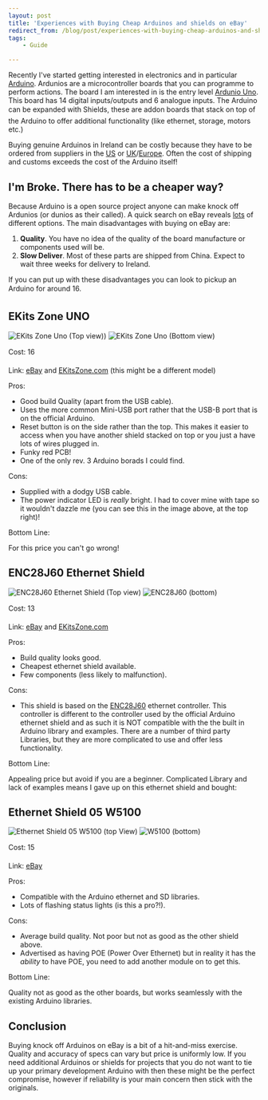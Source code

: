 ```yaml
---
layout: post
title: 'Experiences with Buying Cheap Arduinos and shields on eBay'
redirect_from: /blog/post/experiences-with-buying-cheap-arduinos-and-shields-on-ebay
tags:
    - Guide

---
```

Recently I've started getting interested in electronics and in particular [Arduino][1]. Ardunios are a microcontroller boards that you can programme to perform actions. The board I am interested in is the entry level [Ardunio Uno][2]. This board has 14 digital inputs/outputs and 6 analogue inputs. The Arduino can be expanded with Shields, these are addon boards that stack on top of the Arduino to offer additional functionality (like ethernet, storage, motors etc.)

Buying genuine Arduinos in Ireland can be costly because they have to be ordered from suppliers in the [US][3] or [UK][4]/[Europe][5]. Often the cost of shipping and customs exceeds the cost of the Arduino itself!

## I'm Broke. There has to be a cheaper way?

Because Arduino is a open source project anyone can make knock off Ardunios (or dunios as their called). A quick search on eBay reveals [lots][6] of different options. The main disadvantages with buying on eBay are:

1. **Quality**. You have no idea of the quality of the board manufacture or components used will be.
2. **Slow Deliver**. Most of these parts are shipped from China. Expect to wait three weeks for delivery to Ireland.

If you can put up with these disadvantages you can look to pickup an Arduino for around 16.

## EKits Zone UNO

![EKits Zone Uno (Top view))](/media/buying-arduino/dscf1775.jpg)
![EKits Zone Uno (Bottom view)](/media/buying-arduino/dscf1778.jpg)

Cost: 16

Link: [eBay][7] and [EKitsZone.com][8] (this might be a different model)

Pros:

* Good build Quality (apart from the USB cable).
* Uses the more common Mini-USB port rather that the USB-B port that is on the official Arduino.
* Reset button is on the side rather than the top. This makes it easier to access when you have another shield stacked on top or you just a have lots of wires plugged in.
* Funky red PCB!
* One of the only rev. 3 Arduino borads I could find.

Cons:

* Supplied with a dodgy USB cable.
* The power indicator LED is *really* bright. I had to cover mine with tape so it wouldn't dazzle me (you can see this in the image above, at the top right)!

Bottom Line:

For this price you can't go wrong!

## ENC28J60 Ethernet Shield

![ENC28J60 Ethernet Shield (Top view)](/media/buying-arduino/dscf1780.jpg)
![ENC28J60 (bottom)](/media/buying-arduino/dscf1782.jpg)

Cost: 13

Link: [eBay][9] and [EKitsZone.com][10]

Pros:

* Build quality looks good.
* Cheapest ethernet shield available.
* Few components (less likely to malfunction).

Cons:

* This shield is based on the [ENC28J60][11] ethernet controller. This controller is different to the controller used by the official Arduino ethernet shield and as such it is NOT compatible with the the built in Arduino library and examples. There are a number of third party Libraries, but they are more complicated to use and offer less functionality.

Bottom Line:

Appealing price but avoid if you are a beginner. Complicated Library and lack of examples means I gave up on this ethernet shield and bought:

## Ethernet Shield 05 W5100

![Ethernet Shield 05 W5100 (top View)](/media/buying-arduino/dscf1774.jpg)
![W5100 (bottom)](/media/buying-arduino/dscf1779.jpg)

Cost: 15

Link: [eBay][12]

Pros:

* Compatible with the Arduino ethernet and SD libraries.
* Lots of flashing status lights (is this a pro?!).

Cons:

* Average build quality. Not poor but not as good as the other shield above.
* Advertised as having POE (Power Over Ethernet) but in reality it has the *ability* to have POE, you need to add another module on to get this.

Bottom Line:

Quality not as good as the other boards, but works seamlessly with the existing Arduino libraries.

## Conclusion

Buying knock off Arduinos on eBay is a bit of a hit-and-miss exercise. Quality and accuracy of specs can vary but price is uniformly low. If you need additional Arduinos or shields for projects that you do not want to tie up your primary development Arduino with then these might be the perfect compromise, however if reliability is your main concern then stick with the originals.

 [1]: http://arduino.cc/
 [2]: http://arduino.cc/en/Main/ArduinoBoardUno
 [3]: http://www.sparkfun.com/products/11021
 [4]: http://uk.farnell.com/arduino
 [5]: http://store.arduino.cc/eu/index.php?main_page=product_info&cPath=11_12&products_id=195
 [6]: http://www.ebay.ie/sch/i.html?_from=R40&_trksid=m570&_nkw=arduino+uno
 [7]: http://cgi.ebay.ie/ws/eBayISAPI.dll?ViewItem&item=290646109175&ssPageName=ADME:L:OU:IE:1123#ht_555wt_1398
 [8]: http://www.ekitszone.com/p/10/arduino-uno
 [9]: http://cgi.ebay.ie/ws/eBayISAPI.dll?ViewItem&item=260852073384&ssPageName=ADME:L:OU:IE:1123#ht_500wt_1413
 [10]: http://www.ekitszone.com/p/11/enc28j60-ethernet-shield-for-arduino-uno-duemilanove
 [11]: http://www.microchip.com/wwwproducts/devices.aspx?ddocname=en022889
 [12]: http://www.ebay.com/itm/ws/eBayISAPI.dll?ViewItem&item=130646984479&ssPageName=ADME:L:OC:IE:3160
